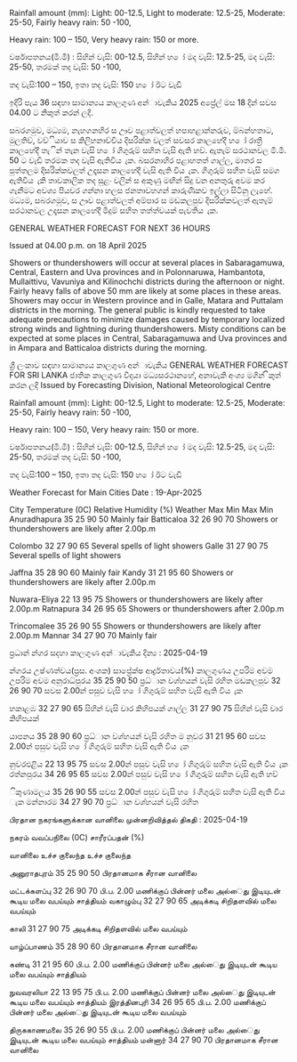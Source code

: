 Rainfall amount (mm): Light: 00-12.5, Light to moderate: 12.5-25, Moderate: 25-50, Fairly heavy rain: 50 -100,

Heavy rain: 100 – 150, Very heavy rain: 150 or more.

වර්ෂාපතනය(මි.මී) : සිහින් වැසි: 00-12.5, සිහින් හ ෝ මද වැසි: 12.5-25, මද වැසි: 25-50, තරමක් තද වැසි: 50 -100,

තද වැසි:100 – 150, ඉතා තද වැසි: 150 හ ෝ ඊට වැඩි

ඉදිරි පැය 36 සඳහා සාමාන්‍යය කාලගුණ අන්‍ාවැකිය 2025 අප්‍රේල් මස 18 දින්‍ සවස 04.00 ට නිකුත් කරන්‍ ලදි.

සබරගමුව, මධ්‍යම, නැහගනහිර ස ඌව පළාත්වලත් හපාහළාන්නරුව, ම්බන්හතාට, මුලතිව්, වව්ියාව ස කිලිහනාච්චිය දිසරික්ක වලත් සවසර කාලහේදී හ ෝ රාත්‍රී කාලහේදී තැින් තැන වැසි හ ෝ ගිගුරුම් සහිත වැසි ඇති හව්. ඇතැම් සරථානවල මි.මී. 50 ට වැඩි තරමක තද වැසි ඇතිවිය ැක. බසරනාහිර පළාහතත් ගාල්ල, මාතර ස පුත්තලම දිසරික්කවලත් උදෑසන කාලහේදී වැසි ඇති විය ැක. ගිගුරුම් සහිත වැසි සමග ඇතිවිය ැකි තාවකාලික තද සුළං වලින් ස අකුණු මඟින් සිදු වන අනතුරු අවම කර ගැනීමට අවශ්‍ය පියවර ගන්නා හලස ජනතාවහගන් කාරුණිකව ඉල්ලා සිටිනු ලැහේ. මධ්‍යම, සබරගමුව, ස ඌව පළාත්වලත් අම්පාර ස මඩකලපුව දිසරික්කවලත් ඇතැම් සරථානවල උදෑසන කාලහේදී මීදුම් සහිත තත්ත්වයක් පැවතිය ැක.

GENERAL WEATHER FORECAST FOR NEXT 36 HOURS

Issued at 04.00 p.m. on 18 April 2025

Showers or thundershowers will occur at several places in Sabaragamuwa, Central, Eastern and Uva provinces and in Polonnaruwa, Hambantota, Mullaittivu, Vavuniya and Kilinochchi districts during the afternoon or night. Fairly heavy falls of above 50 mm are likely at some places in these areas. Showers may occur in Western province and in Galle, Matara and Puttalam districts in the morning. The general public is kindly requested to take adequate precautions to minimize damages caused by temporary localized strong winds and lightning during thundershowers. Misty conditions can be expected at some places in Central, Sabaragamuwa and Uva provinces and in Ampara and Batticaloa districts during the morning.

ශ්‍රී ලංකාව සඳහා සාමාන්‍යය කාලගුණ අන්‍ාවැකිය GENERAL WEATHER FORECAST FOR SRI LANKA ජාතික කාලගුණ විදයා මධ්‍යසරථානහේ, අනාවැකි අංශ්‍ය මගින් ිකුත් කරන ලදි Issued by Forecasting Division, National Meteorological Centre

Rainfall amount (mm): Light: 00-12.5, Light to moderate: 12.5-25, Moderate: 25-50, Fairly heavy rain: 50 -100,

Heavy rain: 100 – 150, Very heavy rain: 150 or more.

වර්ෂාපතනය(මි.මී) : සිහින් වැසි: 00-12.5, සිහින් හ ෝ මද වැසි: 12.5-25, මද වැසි: 25-50, තරමක් තද වැසි: 50 -100,

තද වැසි:100 – 150, ඉතා තද වැසි: 150 හ ෝ ඊට වැඩි

Weather Forecast for Main Cities Date : 19-Apr-2025

City Temperature (0C) Relative Humidity (%) Weather Max Min Max Min Anuradhapura 35 25 90 50 Mainly fair Batticaloa 32 26 90 70 Showers or thundershowers are likely after 2.00p.m

Colombo 32 27 90 65 Several spells of light showers Galle 31 27 90 75 Several spells of light showers

Jaffna 35 28 90 60 Mainly fair Kandy 31 21 95 60 Showers or thundershowers are likely after 2.00p.m

Nuwara-Eliya 22 13 95 75 Showers or thundershowers are likely after 2.00p.m Ratnapura 34 26 95 65 Showers or thundershowers after 2.00p.m

Trincomalee 35 26 90 55 Showers or thundershowers are likely after 2.00p.m Mannar 34 27 90 70 Mainly fair

ප්‍රධාන්‍ න්‍ගර සදහා කාලගුණ අන්‍ාවැකිය දින්‍ය : 2025-04-19

න්‍ගරය උෂ්ණත්වය(ප්‍රස. අංශක) සාප්‍රේක්ෂ ආර්ද්‍රතාවය(%) කාලගුණය උපරිම අවම උපරිම අවම අනුරාධ්‍පුරය 35 25 90 50 ප්‍රධ්‍ාන වශ්‍හයන් වැසි රහිත මඩකලපුව 32 26 90 70 සවස 2.00න් පසුව වැසි හ ෝ ගිගුරුම් සහිත වැසි ඇති විය ැක

හකාළඹ 32 27 90 65 සිහින් වැසි වාර කිහිපයක් ගාල්ල 31 27 90 75 සිහින් වැසි වාර කිහිපයක්

යාපනය 35 28 90 60 ප්‍රධ්‍ාන වශ්‍හයන් වැසි රහිත ම නුවර 31 21 95 60 සවස 2.00න් පසුව වැසි හ ෝ ගිගුරුම් සහිත වැසි ඇති විය ැක

නුවරඑළිය 22 13 95 75 සවස 2.00න් පසුව වැසි හ ෝ ගිගුරුම් සහිත වැසි ඇති විය ැක රත්නපුරය 34 26 95 65 සවස 2.00න් පසුව වැසි හ ෝ ගිගුරුම් සහිත වැසි ඇති හව්

ිකුණාමලය 35 26 90 55 සවස 2.00න් පසුව වැසි හ ෝ ගිගුරුම් සහිත වැසි ඇති විය ැක මන්නාරම 34 27 90 70 ප්‍රධ්‍ාන වශ්‍හයන් වැසි රහිත

பிரதான நகரங்களுக்கான வானிலை முன்னறிவித்தல் திகதி : 2025-04-19

நகரம் வவப்பநிலை (0C) சாரீரப்பதன் (%)

வானிலை உச்ச குலைந்த உச்ச குலைந்த

அனுராதபுரம் 35 25 90 50 பிரதானமாக சீரான வானிலை

மட்டக்களப்பு 32 26 90 70 பி.ப. 2.00 மணிக்குப் பின்னர் மலை அல்ைது இடியுடன் கூடிய மலை வபய்யும் சாத்தியம் வகாழும்பு 32 27 90 65 அடிக்கடி சிறிதளவில் மலை வபய்யும்

காலி 31 27 90 75 அடிக்கடி சிறிதளவில் மலை வபய்யும்

யாழ்ப்பாணம் 35 28 90 60 பிரதானமாக சீரான வானிலை

கண்டி 31 21 95 60 பி.ப. 2.00 மணிக்குப் பின்னர் மலை அல்ைது இடியுடன் கூடிய மலை வபய்யும் சாத்தியம்

நுவவரலியா 22 13 95 75 பி.ப. 2.00 மணிக்குப் பின்னர் மலை அல்ைது இடியுடன் கூடிய மலை வபய்யும் சாத்தியம் இரத்தினபுரி 34 26 95 65 பி.ப. 2.00 மணிக்குப் பின்னர் மலை அல்ைது இடியுடன் கூடிய மலை வபய்யும்

திருககாணமலை 35 26 90 55 பி.ப. 2.00 மணிக்குப் பின்னர் மலை அல்ைது இடியுடன் கூடிய மலை வபய்யும் சாத்தியம் மன்னார் 34 27 90 70 பிரதானமாக சீரான வானிலை